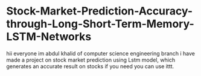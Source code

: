 # Stock-Market-Prediction-Accuracy-through-Long-Short-Term-Memory-LSTM-Networks
hii everyone im abdul khalid of computer science engineering branch i have made a project on stock market prediction using Lstm model, which generates an accurate result on stocks if you need you can use ittt.
